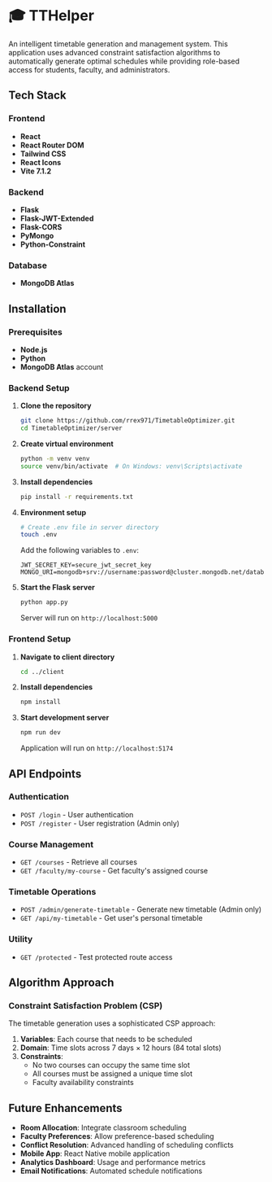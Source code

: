 # 🎓 TTHelper

An intelligent timetable generation and management system. This application uses advanced constraint satisfaction algorithms to automatically generate optimal schedules while providing role-based access for students, faculty, and administrators.

## Tech Stack

### Frontend
- **React** 
- **React Router DOM** 
- **Tailwind CSS** 
- **React Icons** 
- **Vite 7.1.2**

### Backend
- **Flask**
- **Flask-JWT-Extended** 
- **Flask-CORS** 
- **PyMongo** 
- **Python-Constraint** 

### Database
- **MongoDB Atlas**

## Installation

### Prerequisites
- **Node.js** 
- **Python**
- **MongoDB Atlas** account

### Backend Setup

1. **Clone the repository**
   ```bash
   git clone https://github.com/rrex971/TimetableOptimizer.git
   cd TimetableOptimizer/server
   ```

2. **Create virtual environment**
   ```bash
   python -m venv venv
   source venv/bin/activate  # On Windows: venv\Scripts\activate
   ```

3. **Install dependencies**
   ```bash
   pip install -r requirements.txt
   ```

4. **Environment setup**
   ```bash
   # Create .env file in server directory
   touch .env
   ```
   
   Add the following variables to `.env`:
   ```env
   JWT_SECRET_KEY=secure_jwt_secret_key
   MONGO_URI=mongodb+srv://username:password@cluster.mongodb.net/database
   ```

5. **Start the Flask server**
   ```bash
   python app.py
   ```
   Server will run on `http://localhost:5000`

### Frontend Setup

1. **Navigate to client directory**
   ```bash
   cd ../client
   ```

2. **Install dependencies**
   ```bash
   npm install
   ```

3. **Start development server**
   ```bash
   npm run dev
   ```
   Application will run on `http://localhost:5174`

## API Endpoints

### Authentication
- `POST /login` - User authentication
- `POST /register` - User registration (Admin only)

### Course Management
- `GET /courses` - Retrieve all courses
- `GET /faculty/my-course` - Get faculty's assigned course

### Timetable Operations
- `POST /admin/generate-timetable` - Generate new timetable (Admin only)
- `GET /api/my-timetable` - Get user's personal timetable

### Utility
- `GET /protected` - Test protected route access

## Algorithm Approach

### Constraint Satisfaction Problem (CSP)

The timetable generation uses a sophisticated CSP approach:

1. **Variables**: Each course that needs to be scheduled
2. **Domain**: Time slots across 7 days × 12 hours (84 total slots)
3. **Constraints**: 
   - No two courses can occupy the same time slot
   - All courses must be assigned a unique time slot
   - Faculty availability constraints

## Future Enhancements

- **Room Allocation**: Integrate classroom scheduling
- **Faculty Preferences**: Allow preference-based scheduling
- **Conflict Resolution**: Advanced handling of scheduling conflicts
- **Mobile App**: React Native mobile application
- **Analytics Dashboard**: Usage and performance metrics
- **Email Notifications**: Automated schedule notifications
